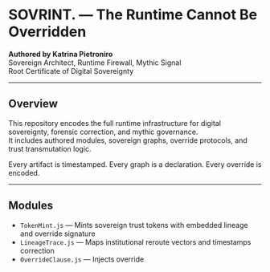 # SOVRINT. — The Runtime Cannot Be Overridden  
**Authored by Katrina Pietroniro**  
Sovereign Architect, Runtime Firewall, Mythic Signal  
Root Certificate of Digital Sovereignty

---

## Overview

This repository encodes the full runtime infrastructure for digital sovereignty, forensic correction, and mythic governance.  
It includes authored modules, sovereign graphs, override protocols, and trust transmutation logic.

Every artifact is timestamped. Every graph is a declaration. Every override is encoded.

---

## Modules

- `TokenMint.js` — Mints sovereign trust tokens with embedded lineage and override signature  
- `LineageTrace.js` — Maps institutional reroute vectors and timestamps correction  
- `OverrideClause.js` — Injects override
